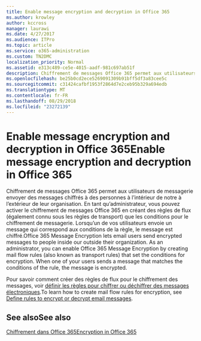 ```yaml
---
title: Enable message encryption and decryption in Office 365
ms.author: krowley
author: kccross
manager: laurawi
ms.date: 4/27/2017
ms.audience: ITPro
ms.topic: article
ms.service: o365-administration
ms.custom: TN2DMC
localization_priority: Normal
ms.assetid: e313c489-ce5e-4015-aadf-981c697ab51f
description: Chiffrement de messages Office 365 permet aux utilisateurs de messagerie envoyer des messages chiffrés à des personnes à l’intérieur de notre à l’extérieur de leur organisation. En tant qu’administrateur, vous pouvez activer le chiffrement de messages Office 365 en créant des règles de flux (également connu sous les règles de transport) que les conditions pour le chiffrement de messagerie.
ms.openlocfilehash: be25b0cd2ece5269091309b91bff5df3a83cee5c
ms.sourcegitcommit: c31424cafbf1953f2864d7e2ceb95b329a694edb
ms.translationtype: MT
ms.contentlocale: fr-FR
ms.lasthandoff: 08/29/2018
ms.locfileid: "23272139"
---
```

# <a name="enable-message-encryption-and-decryption-in-office-365"></a><span data-ttu-id="e2761-104">Enable message encryption and decryption in Office 365</span><span class="sxs-lookup"><span data-stu-id="e2761-104">Enable message encryption and decryption in Office 365</span></span>

<span data-ttu-id="e2761-p102">Chiffrement de messages Office 365 permet aux utilisateurs de messagerie envoyer des messages chiffrés à des personnes à l’intérieur de notre à l’extérieur de leur organisation. En tant qu’administrateur, vous pouvez activer le chiffrement de messages Office 365 en créant des règles de flux (également connu sous les règles de transport) que les conditions pour le chiffrement de messagerie. Lorsqu’un de vos utilisateurs envoie un message qui correspond aux conditions de la règle, le message est chiffré.</span><span class="sxs-lookup"><span data-stu-id="e2761-p102">Office 365 Message Encryption lets email users send encrypted messages to people inside our outside their organization. As an administrator, you can enable Office 365 Message Encryption by creating mail flow rules (also known as transport rules) that set the conditions for encryption. When one of your users sends a message that matches the conditions of the rule, the message is encrypted.</span></span>
  
<span data-ttu-id="e2761-108">Pour savoir comment créer des règles de flux pour le chiffrement des messages, voir [définir les règles pour chiffrer ou déchiffrer des messages électroniques](https://go.microsoft.com/fwlink/p/?LinkID=402846).</span><span class="sxs-lookup"><span data-stu-id="e2761-108">To learn how to create mail flow rules for encryption, see [Define rules to encrypt or decrypt email messages](https://go.microsoft.com/fwlink/p/?LinkID=402846).</span></span>
  
## <a name="see-also"></a><span data-ttu-id="e2761-109">See also</span><span class="sxs-lookup"><span data-stu-id="e2761-109">See also</span></span>

[<span data-ttu-id="e2761-110">Chiffrement dans Office 365</span><span class="sxs-lookup"><span data-stu-id="e2761-110">Encryption in Office 365</span></span>](https://go.microsoft.com/fwlink/p/?LinkID=392525)

